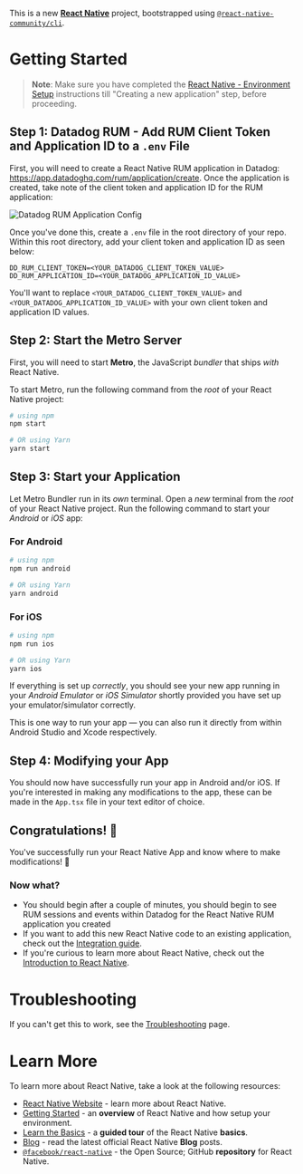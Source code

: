 This is a new [**React Native**](https://reactnative.dev) project, bootstrapped using [`@react-native-community/cli`](https://github.com/react-native-community/cli).

# Getting Started

>**Note**: Make sure you have completed the [React Native - Environment Setup](https://reactnative.dev/docs/environment-setup) instructions till "Creating a new application" step, before proceeding.

## Step 1: Datadog RUM - Add RUM Client Token and Application ID to a ```.env``` File

First, you will need to create a React Native RUM application in Datadog: https://app.datadoghq.com/rum/application/create. Once the application is created, take note of the client token and application ID for the RUM application:

![Datadog RUM Application Config](https://p-qkfgo2.t2.n0.cdn.getcloudapp.com/items/4guXp4Bk/22425ae3-05ae-4e17-b415-9b4bc90f646c.jpg)

Once you've done this, create a ```.env``` file in the root directory of your repo. Within this root directory, add your client token and application ID as seen below:
```
DD_RUM_CLIENT_TOKEN=<YOUR_DATADOG_CLIENT_TOKEN_VALUE>
DD_RUM_APPLICATION_ID=<YOUR_DATADOG_APPLICATION_ID_VALUE>
```

You'll want to replace ```<YOUR_DATADOG_CLIENT_TOKEN_VALUE>``` and ```<YOUR_DATADOG_APPLICATION_ID_VALUE>``` with your own client token and application ID values.

## Step 2: Start the Metro Server

First, you will need to start **Metro**, the JavaScript _bundler_ that ships _with_ React Native.

To start Metro, run the following command from the _root_ of your React Native project:

```bash
# using npm
npm start

# OR using Yarn
yarn start
```

## Step 3: Start your Application

Let Metro Bundler run in its _own_ terminal. Open a _new_ terminal from the _root_ of your React Native project. Run the following command to start your _Android_ or _iOS_ app:

### For Android

```bash
# using npm
npm run android

# OR using Yarn
yarn android
```

### For iOS

```bash
# using npm
npm run ios

# OR using Yarn
yarn ios
```

If everything is set up _correctly_, you should see your new app running in your _Android Emulator_ or _iOS Simulator_ shortly provided you have set up your emulator/simulator correctly.

This is one way to run your app — you can also run it directly from within Android Studio and Xcode respectively.

## Step 4: Modifying your App

You should now have successfully run your app in Android and/or iOS. If you're interested in making any modifications to the app, these can be made in the `App.tsx` file in your text editor of choice.

## Congratulations! :tada:

You've successfully run your React Native App and know where to make modifications! :partying_face:

### Now what?

- You should begin after a couple of minutes, you should begin to see RUM sessions and events within Datadog for the React Native RUM application you created
- If you want to add this new React Native code to an existing application, check out the [Integration guide](https://reactnative.dev/docs/integration-with-existing-apps).
- If you're curious to learn more about React Native, check out the [Introduction to React Native](https://reactnative.dev/docs/getting-started).

# Troubleshooting

If you can't get this to work, see the [Troubleshooting](https://reactnative.dev/docs/troubleshooting) page.

# Learn More

To learn more about React Native, take a look at the following resources:

- [React Native Website](https://reactnative.dev) - learn more about React Native.
- [Getting Started](https://reactnative.dev/docs/environment-setup) - an **overview** of React Native and how setup your environment.
- [Learn the Basics](https://reactnative.dev/docs/getting-started) - a **guided tour** of the React Native **basics**.
- [Blog](https://reactnative.dev/blog) - read the latest official React Native **Blog** posts.
- [`@facebook/react-native`](https://github.com/facebook/react-native) - the Open Source; GitHub **repository** for React Native.
